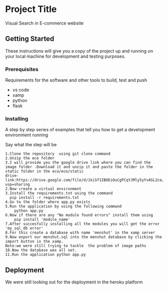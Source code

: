 # Project Title

Visual Search in E-commerce website



## Getting Started

These instructions will give you a copy of the project up and running on
your local machine for development and testing purposes.
### Prerequisites

Requirements for the software and other tools to build, test and push 
- vs code
- xamp
- python
- flask 

### Installing

A step by step series of examples that tell you how to get a development
environment running

Say what the step will be

    1.Clone the repository  using git clone command
    2.Unzip the eco folder 
    3.I will provide you the google drive link where you can find the image folder .Download it and unzip it and paste the folder in the static folder in the eco/eco/static
    drive-link:https://drive.google.com/file/d/1kiSf1IBOEiOuCgPCqYJMly5yYvASL2ce/view?usp=sharing
    2.Now create a virtual environment 
    3.Install the requirements.txt using the command 
      pip install -r requirements.txt
    4.Go to the folder where app.py exists
    5.Run the application by using the following command
        python app.py
    6.Now if there are any "No module found errors" install them using 
        pip install 'module_name'
    7.After succesfully installing all the modules you will get the error 'my_sql_db error'
    8.For this create a database with name 'menshut' in the xamp server
    9.Now export our menshut.sql into the menshut database by clicking the import button in the xamp.
    Note:we were still trying to tackle  the problem of image paths
    10.Now the database was all set.
    11.Run the application python app.py
    




## Deployment

We were still looking out for the deployment in the heroku platform




